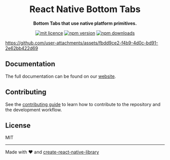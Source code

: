 <h1 align="center">
  React Native Bottom Tabs
</h1>

<p align="center">
  <strong>Bottom Tabs that use native platform primitives.</strong><br>
</p>

<div align="center">
  
[![mit licence](https://img.shields.io/dub/l/vibe-d.svg?style=for-the-badge)](https://github.com/okwasniewski/react-native-bottom-tabs/blob/main/LICENSE)
[![npm version](https://img.shields.io/npm/v/react-native-bottom-tabs?style=for-the-badge)](https://www.npmjs.org/package/react-native-bottom-tabs)
[![npm downloads](https://img.shields.io/npm/dt/react-native-bottom-tabs.svg?label=downloads&style=for-the-badge)](https://www.npmjs.org/package/react-native-bottom-tabs)

</div>

https://github.com/user-attachments/assets/fbdd9ce2-f4b9-4d0c-bd91-2e62bb422d69

## Documentation

The full documentation can be found on our [website](https://okwasniewski.github.io/react-native-bottom-tabs/).

## Contributing

See the [contributing guide](CONTRIBUTING.md) to learn how to contribute to the repository and the development workflow.

## License

MIT

---

Made with ❤️ and [create-react-native-library](https://github.com/callstack/react-native-builder-bob)

